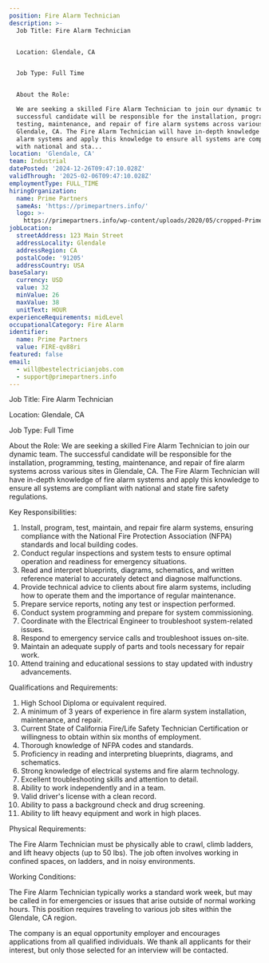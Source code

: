 ```yaml
---
position: Fire Alarm Technician
description: >-
  Job Title: Fire Alarm Technician


  Location: Glendale, CA


  Job Type: Full Time


  About the Role:

  We are seeking a skilled Fire Alarm Technician to join our dynamic team. The
  successful candidate will be responsible for the installation, programming,
  testing, maintenance, and repair of fire alarm systems across various sites in
  Glendale, CA. The Fire Alarm Technician will have in-depth knowledge of fire
  alarm systems and apply this knowledge to ensure all systems are compliant
  with national and sta...
location: 'Glendale, CA'
team: Industrial
datePosted: '2024-12-26T09:47:10.028Z'
validThrough: '2025-02-06T09:47:10.028Z'
employmentType: FULL_TIME
hiringOrganization:
  name: Prime Partners
  sameAs: 'https://primepartners.info/'
  logo: >-
    https://primepartners.info/wp-content/uploads/2020/05/cropped-Prime-Partners-Logo-NO-BG-1-1.png
jobLocation:
  streetAddress: 123 Main Street
  addressLocality: Glendale
  addressRegion: CA
  postalCode: '91205'
  addressCountry: USA
baseSalary:
  currency: USD
  value: 32
  minValue: 26
  maxValue: 38
  unitText: HOUR
experienceRequirements: midLevel
occupationalCategory: Fire Alarm
identifier:
  name: Prime Partners
  value: FIRE-qv88ri
featured: false
email:
  - will@bestelectricianjobs.com
  - support@primepartners.info
---
```




Job Title: Fire Alarm Technician

Location: Glendale, CA

Job Type: Full Time

About the Role:
We are seeking a skilled Fire Alarm Technician to join our dynamic team. The successful candidate will be responsible for the installation, programming, testing, maintenance, and repair of fire alarm systems across various sites in Glendale, CA. The Fire Alarm Technician will have in-depth knowledge of fire alarm systems and apply this knowledge to ensure all systems are compliant with national and state fire safety regulations.

Key Responsibilities:

1. Install, program, test, maintain, and repair fire alarm systems, ensuring compliance with the National Fire Protection Association (NFPA) standards and local building codes.
2. Conduct regular inspections and system tests to ensure optimal operation and readiness for emergency situations.
3. Read and interpret blueprints, diagrams, schematics, and written reference material to accurately detect and diagnose malfunctions.
4. Provide technical advice to clients about fire alarm systems, including how to operate them and the importance of regular maintenance.
5. Prepare service reports, noting any test or inspection performed.
6. Conduct system programming and prepare for system commissioning.
7. Coordinate with the Electrical Engineer to troubleshoot system-related issues.
8. Respond to emergency service calls and troubleshoot issues on-site.
9. Maintain an adequate supply of parts and tools necessary for repair work.
10. Attend training and educational sessions to stay updated with industry advancements.

Qualifications and Requirements:

1. High School Diploma or equivalent required.
2. A minimum of 3 years of experience in fire alarm system installation, maintenance, and repair.
3. Current State of California Fire/Life Safety Technician Certification or willingness to obtain within six months of employment.
4. Thorough knowledge of NFPA codes and standards.
5. Proficiency in reading and interpreting blueprints, diagrams, and schematics.
6. Strong knowledge of electrical systems and fire alarm technology.
7. Excellent troubleshooting skills and attention to detail.
8. Ability to work independently and in a team.
9. Valid driver's license with a clean record.
10. Ability to pass a background check and drug screening.
11. Ability to lift heavy equipment and work in high places.

Physical Requirements:

The Fire Alarm Technician must be physically able to crawl, climb ladders, and lift heavy objects (up to 50 lbs). The job often involves working in confined spaces, on ladders, and in noisy environments.

Working Conditions:

The Fire Alarm Technician typically works a standard work week, but may be called in for emergencies or issues that arise outside of normal working hours. This position requires traveling to various job sites within the Glendale, CA region. 

The company is an equal opportunity employer and encourages applications from all qualified individuals. We thank all applicants for their interest, but only those selected for an interview will be contacted.
